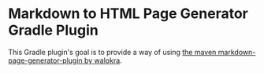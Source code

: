 # Markdown to HTML Page Generator Gradle Plugin
This Gradle plugin's goal is to provide a way of using [the maven markdown-page-generator-plugin
 by walokra](https://github.com/walokra/markdown-page-generator-plugin).
